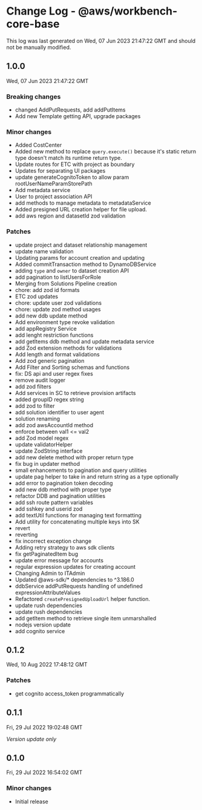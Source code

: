 # Change Log - @aws/workbench-core-base

This log was last generated on Wed, 07 Jun 2023 21:47:22 GMT and should not be manually modified.

## 1.0.0
Wed, 07 Jun 2023 21:47:22 GMT

### Breaking changes

- changed AddPutRequests, add addPutItems
- Add new Template getting API, upgrade packages

### Minor changes

- Added CostCenter
- Added new method to replace `query.execute()` because it's static return type doesn't match its runtime return type.
- Update routes for ETC with project as boundary
- Updates for separating UI packages
- update generateCognitoToken to allow param rootUserNameParamStorePath
- Add metadata service
- User to project association API
- add methods to manage metadata to metadataService
- Added presigned URL creation helper for file upload.
- add aws region and datasetId zod validation

### Patches

- update project and dataset relationship management
- update name validation
- Updating params for account creation and updating
- Added commitTransaction method to DynamoDBService
- adding `type` and `owner` to dataset creation API
- add pagination to listUsersForRole
- Merging from Solutions Pipeline creation
- chore: add zod id formats
- ETC zod updates
- chore: update user zod validations
- chore: update zod method usages
- add new ddb update method
- Add environment type revoke validation
- add appRegistry Service
- add lenght restriction functions
- add getItems ddb method and update metadata service
- add Zod extension methods for validations
- Add length and format validations
- Add zod generic pagination
- Add Filter and Sorting schemas and functions 
- fix: DS api and user regex fixes
- remove audit logger
- add zod filters
- Add services in SC to retrieve provision artifacts
- added groupID regex string
- add zod to filter
- add solution identifier to user agent
- solution renaming
- add zod awsAccountId method
- enforce between val1 <= val2
- add Zod model regex
- update validatorHelper
- update ZodString interface
- add new delete method with proper return type
- fix bug in updater method
- small enhancements to pagination and query utilities
- update pag helper to take in and return string as a type optionally
- add error to pagination token decoding
- add new ddb method with proper type
- refactor DDB and pagination utilities
- add ssh route pattern variables
- add sshkey and userid zod
- add textUtil functions for managing text formatting
- Add utility for concatenating multiple keys into SK
- revert
- reverting
- fix incorrect exception change
- Adding retry strategy to aws sdk clients
- fix getPaginatedItem bug
- update error message for accounts
- regular expression updates for creating account
- Changing Admin to ITAdmin
- Updated @aws-sdk/* dependencies to ^3.186.0
- ddbService addPutRequests handling of undefined expressionAttributeValues
- Refactored `createPresignedUploadUrl` helper function.
- update rush dependencies
- update rush dependencies
- add getItem method to retrieve single item unmarshalled
- nodejs version update
- add cognito service

## 0.1.2
Wed, 10 Aug 2022 17:48:12 GMT

### Patches

- get cognito access_token programmatically

## 0.1.1
Fri, 29 Jul 2022 19:02:48 GMT

_Version update only_

## 0.1.0
Fri, 29 Jul 2022 16:54:02 GMT

### Minor changes

- Initial release

